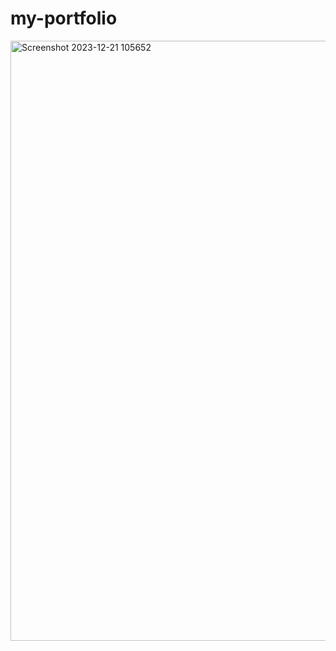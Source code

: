 # my-portfolio

<img width="960" alt="Screenshot 2023-12-21 105652" src="https://github.com/MehediHasanBUCSE/my-portfolio/assets/149858453/f738147e-7d4b-4753-822a-aa3fb6687b96">
